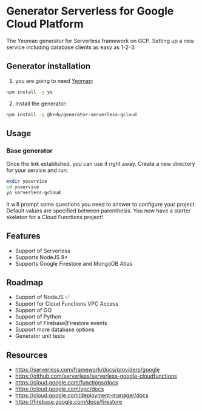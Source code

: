 # Generator Serverless for Google Cloud Platform

The Yeoman generator for Serverless framework on GCP. Setting up a new service including database clients as easy as 1-2-3.

## Generator installation
 
1) you are going to need [Yeoman](http://yeoman.io/):
```bash
npm install -g yo
```
2) Install the generator:

```bash
npm install -g @brdu/generator-serverless-gcloud
```

## Usage

### Base generator

Once the link established, you can use it right away. Create a new directory for your service and run:

```bash
mkdir yoservice
cd yoservice
yo serverless-gcloud
```

It will prompt some questions you need to answer to configure your project.
Default values are specified between parenthesis.
You now have a starter skeleton for a Cloud Functions project!

## Features
*   Support of Serverless 
*   Supports NodeJS 8+
*   Supports Google Firestore and MongoDB Atlas

## Roadmap
*   Support of NodeJS :white_check_mark:
*   Support for Cloud Functions VPC Access  
*   Support of GO
*   Support of Python
*   Support of Firebase|Firestore events
*   Support more database options
*   Generator unit tests

## Resources
*   <https://serverless.com/framework/docs/providers/google>
*   <https://github.com/serverless/serverless-google-cloudfunctions>
*   <https://cloud.google.com/functions/docs>
*   <https://cloud.google.com/vpc/docs>
*   <https://cloud.google.com/deployment-manager/docs>
*   <https://firebase.google.com/docs/firestore>
